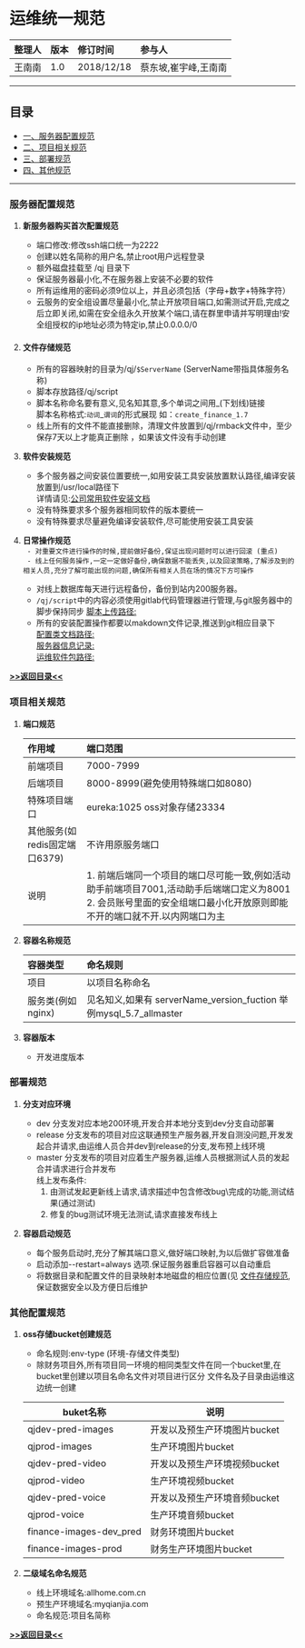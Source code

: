 # 运维统一规范
**整理人**|**版本**|**修订时间**|**参与人**
:----|:----|:----|:---
王南南|1.0|2018/12/18|蔡东坡,崔宇峰,王南南
---

## 目录
- [一、服务器配置规范](#服务器配置规范)
- [二、项目相关规范](#项目相关规范)
- [三、部署规范](#部署规范)
- [四、其他规范](#其他配置规范)

---

### 服务器配置规范
1. **新服务器购买首次配置规范**
    * 端口修改:修改ssh端口统一为2222
    * 创建以姓名简称的用户名,禁止root用户远程登录
    * 额外磁盘挂载至 /qj 目录下
    * 保证服务器最小化,不在服务器上安装不必要的软件
    * 所有运维用的密码必须9位以上，并且必须包括（字母+数字+特殊字符）
    * 云服务的安全组设置尽量最小化,禁止开放项目端口,如需测试开启,完成之后立即关闭,如需在安全组永久开放某个端口,请在群里申请并写明理由!安全组授权的ip地址必须为特定ip,禁止0.0.0.0/0
2. #### **文件存储规范**
     * 所有的容器映射的目录为/qj/`$ServerName` (ServerName带指具体服务名称)
     * 脚本存放路径/qj/script
     * 脚本名称命名要有意义,见名知其意,多个单词之间用_(下划线)链接   
       脚本名称格式:`动词`\_`谓词`的形式展现 如：`create_finance_1.7`
     * 线上所有的文件不能直接删除，清理文件放置到/qj/rmback文件中，至少保存7天以上才能真正删除 ，如果该文件没有手动创建

3. **软件安装规范**
     * 多个服务器之间安装位置要统一,如用安装工具安装放置默认路径,编译安装放置到/usr/local路径下  
       详情请见:[公司常用软件安装文档](http://git.allhome.com.cn/devops/issues/blob/master/%E8%BF%90%E7%BB%B4%E6%9C%8D%E5%8A%A1%E9%85%8D%E7%BD%AE%E6%96%87%E6%A1%A3/%E5%85%AC%E5%8F%B8%E5%B8%B8%E7%94%A8%E8%BD%AF%E4%BB%B6%E5%AE%89%E8%A3%85%E6%96%87%E6%A1%A3.md)
     * 没有特殊要求多个服务器相同软件的版本要统一
     * 没有特殊要求尽量避免编译安装软件,尽可能使用安装工具安装
     
4. **日常操作规范**   
     ` - 对重要文件进行操作的时候,提前做好备份,保证出现问题时可以进行回滚 (重点)`   
     ` - 线上任何服务操作,一定一定做好备份,确保数据不能丢失,以及回滚策略,了解涉及到的相关人员,充分了解可能出现的问题,确保所有相关人员在场的情况下方可操作`
     - 对线上数据库每天进行远程备份，备份到站内200服务器。
     - `/qj/script`中的内容必须使用gitlab代码管理器进行管理,与git服务器中的脚步保持同步
       [脚本上传路径:](http://git.allhome.com.cn/management/devops/issues/tree/master/script%E8%84%9A%E6%9C%AC)
     - 所有的安装配置操作都要以makdown文件记录,推送到git相应目录下   
       [配置类文档路径:](http://git.allhome.com.cn/management/devops/issues/tree/master/%E8%BF%90%E7%BB%B4%E6%9C%8D%E5%8A%A1%E9%85%8D%E7%BD%AE%E6%96%87%E6%A1%A3)     
       [服务器信息记录:](http://git.allhome.com.cn/management/devops/issues/tree/master/%E6%9C%8D%E5%8A%A1%E5%99%A8%E4%BF%A1%E6%81%AF%E6%96%87%E6%A1%A3)   
       [运维软件包路径:](https://git.allhome.com.cn/management/devops/issues/tree/master/%E8%BF%90%E7%BB%B4%E5%B8%B8%E7%94%A8%E8%BD%AF%E4%BB%B6%E5%8C%85)   
      
[**<p align="left">>>返回目录<<</p>**](#目录)   

### 项目相关规范
1. **端口规范**   

   **作用域**|**端口范围**
   :--------|:------
   前端项目|7000-7999
   后端项目|8000-8999(避免使用特殊端口如8080)
   特殊项目端口|eureka:1025 oss对象存储23334
   其他服务(如redis固定端口6379)|不许用原服务端口   
   说明|1. 前端后端同一个项目的端口尽可能一致,例如活动助手前端项目7001,活动助手后端端口定义为8001   2. 会员账号里面的安全组端口最小化开放原则即能不开的端口就不开.以内网端口为主
2. **容器名称规范**

     **容器类型**|**命名规则**
      :--------|:------
       项目|以项目名称命名
       服务类(例如nginx)|见名知义,如果有 serverName_version_fuction   举例mysql_5.7_allmaster
     
3. **容器版本**   
     * 开发进度版本

### 部署规范
1. **分支对应环境**
     * dev 分支发对应本地200环境,开发合并本地分支到dev分支自动部署
     * release 分支发布的项目对应这联通预生产服务器,开发自测没问题,开发发起合并请求,由运维人员合并dev到release的分支,发布预上线环境   
     * master 分支发布的项目对应着生产服务器,运维人员根据测试人员的发起合并请求进行合并发布   
       线上发布条件:
       1. 由测试发起更新线上请求,请求描述中包含修改bug\完成的功能,测试结果(通过测试)
       2. 修复的bug测试环境无法测试,请求直接发布线上
     
2. **容器启动规范**
     * 每个服务启动时,充分了解其端口意义,做好端口映射,为以后做扩容做准备
     * 启动添加--restart=always 选项.保证服务器重启容器可以自动重启
     * 将数据目录和配置文件的目录映射本地磁盘的相应位置(见 [文件存储规范](#文件存储规范),保证数据安全以及方便日后维护
     


### 其他配置规范

1. **oss存储bucket创建规范**
     * 命名规则:env-type (环境-存储文件类型)   
     * 除财务项目外,所有项目同一环境的相同类型文件在同一个bucket里,在bucket里创建以项目名命名文件对项目进行区分
       文件名及子目录由运维这边统一创建
     
     **buket名称**|**说明**
     ----------------|-------------
     qjdev-pred-images|开发以及预生产环境图片bucket
     qjprod-images  |生产环境图片bucket
     qjdev-pred-video |开发以及预生产环境视频bucket
     qjprod-video     |生产环境视频bucket
     qjdev-pred-voice |开发以及预生产环境音频bucket
     qjprod-voice      |生产环境音频bucket
     finance-images-dev_pred|财务环境图片bucket
     finance-images-prod     |财务生产环境图片bucket
     


2. **二级域名命名规范**
     * 线上环境域名:allhome.com.cn
     * 预生产环境域名:myqianjia.com
     * 命名规范:项目名简称
      
[**<p align="left">>>返回目录<<</p>**](#目录)
                                                                                                                                                      